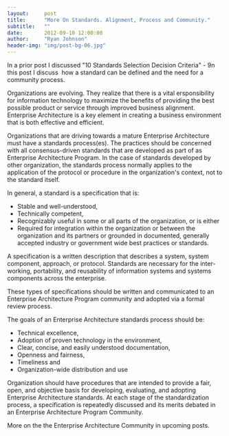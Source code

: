 ```yaml
---
layout:     post
title:      "More On Standards. Alignment, Process and Community."
subtitle:   ""
date:       2012-09-10 12:00:00
author:     "Ryan Johnson"
header-img: "img/post-bg-06.jpg"
---
```


In a prior post I discussed "10 Standards Selection Decision Criteria" - 9n this post I discuss  how a standard can be defined and the need for a community process.

Organizations are evolving. They realize that there is a vital ersponsibility for information technology to maximize the benefits of providing the best possible product or service through improved business alignment. Enterprise Architecture is a key element in creating a business environment that is both effective and efficient.

Organizations that are driving towards a mature Enterprise Architecture must have a standards process(es). The practices should be concerned with all consensus-driven standards that are developed as part of as Enterprise Architecture Program. In the case of standards developed by other organization, the standards process normally applies to the application of the protocol or procedure in the organization's context, not to the standard itself.

In general, a standard is a specification that is:
<ul>
	<li>Stable and well-understood,</li>
	<li>Technically competent,</li>
	<li>Recognizably useful in some or all parts of the organization, or is either</li>
	<li>Required for integration within the organization or between the organization and its partners or grounded in documented, generally accepted industry or government wide best practices or standards.</li>
</ul>
A specification<strong> </strong>is a written description that describes a system, system component, approach, or protocol. Standards<strong> </strong>are necessary for the inter-working, portability, and reusability of information systems and systems components across the enterprise.

These types of specifications should be written and communicated to an Enterprise Architecture Program community and adopted via a formal review process.

The goals of an Enterprise Architecture standards process should be:
<ul>
	<li>Technical excellence,</li>
	<li>Adoption of proven technology in the environment,</li>
	<li>Clear, concise, and easily understood documentation,</li>
	<li>Openness and fairness,</li>
	<li>Timeliness and</li>
	<li>Organization-wide distribution and use</li>
</ul>
Organization should have procedures that are intended to provide a fair, open, and objective basis for developing, evaluating, and adopting Enterprise Architecture standards. At each stage of the standardization process, a specification is repeatedly discussed and its merits debated in an Enterprise Architecture Program Community.

More on the the Enterprise Architecture Community in upcoming posts.